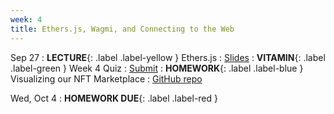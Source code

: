 ```yaml
---
week: 4
title: Ethers.js, Wagmi, and Connecting to the Web
---
```


Sep 27
: **LECTURE**{: .label .label-yellow } Ethers.js
  : [Slides](https://docs.google.com/presentation/d/1qvmrl63hXH_CAPP84VjMzrIysORgJ2SmPrQrvQrUilI/edit#slide=id.p)
: **VITAMIN**{: .label .label-green } Week 4 Quiz
  : [Submit](https://forms.gle/oduVbwHUFbpnerZW9)
: **HOMEWORK**{: .label .label-blue } Visualizing our NFT Marketplace
  : [GitHub repo](https://github.com/BerkeleyBlockchain/fa23-dev-decal/tree/main/hw4-Gas%20Optimization)

Wed, Oct 4
: **HOMEWORK DUE**{: .label .label-red }
